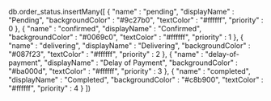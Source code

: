 db.order_status.insertMany([
  {
    "name" : "pending",
    "displayName" : "Pending",
    "backgroundColor" : "#9c27b0",
    "textColor" : "#ffffff",
    "priority" : 0
  },
  {
    "name" : "confirmed",
    "displayName" : "Confirmed",
    "backgroundColor" : "#0069c0",
    "textColor" : "#ffffff",
    "priority" : 1
  },
  {
    "name" : "delivering",
    "displayName" : "Delivering",
    "backgroundColor" : "#087f23",
    "textColor" : "#ffffff",
    "priority" : 2
  },
  {
    "name" : "delay-of-payment",
    "displayName" : "Delay of Payment",
    "backgroundColor" : "#ba000d",
    "textColor" : "#ffffff",
    "priority" : 3
  },
  {
    "name" : "completed",
    "displayName" : "Completed",
    "backgroundColor" : "#c8b900",
    "textColor" : "#ffffff",
    "priority" : 4
  }
])
